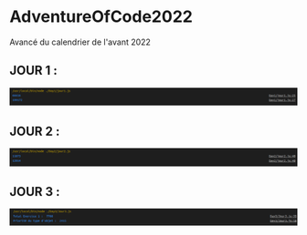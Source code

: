 # AdventureOfCode2022
Avancé du calendrier de l'avant 2022


## JOUR 1 :
![Sortie Jour 1 ](/Day1/Jour1.png)

## JOUR 2 :
![Sortie Jour 2 ](/Day2/Jour2.png)

## JOUR 3 :
![Sortie Jour 3 ](/Day3/Jour3.png)